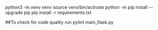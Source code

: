 python3 -m venv venv
source venv/bin/activate
python -m pip install --upgrade pip
pip install -r requirements.txt


##To check for code quality run
pylint main_flask.py